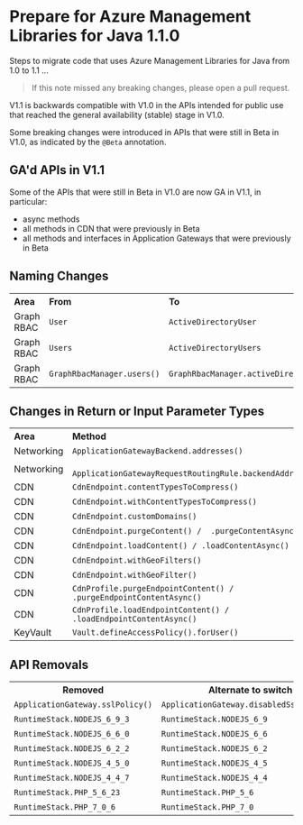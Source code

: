 # Prepare for Azure Management Libraries for Java 1.1.0 #

Steps to migrate code that uses Azure Management Libraries for Java from 1.0 to 1.1 ...

> If this note missed any breaking changes, please open a pull request.


V1.1 is backwards compatible with V1.0 in the APIs intended for public use that reached the general availability (stable) stage in V1.0. 

Some breaking changes were introduced in APIs that were still in Beta in V1.0, as indicated by the `@Beta` annotation.

## GA'd APIs in V1.1

Some of the APIs that were still in Beta in V1.0 are now GA in V1.1, in particular:
- async methods
- all methods in CDN that were previously in Beta
- all methods and interfaces in Application Gateways that were previously in Beta


## Naming Changes ##

<table>
  <tr>
    <th align=left>Area</th>
    <th align=left>From</th>
    <th align=left>To</th>
    <th align=left>Ref</th>
  </tr>
  <tr>
      <td>Graph RBAC</td>
      <td><code>User</code></td>
      <td><code>ActiveDirectoryUser</code></td>
      <td><a href="https://github.com/Azure/azure-sdk-for-java/pull/1655">#1655</a></td>
  </tr>
  <tr>
      <td>Graph RBAC</td>
      <td><code>Users</code></td>
      <td><code>ActiveDirectoryUsers</code></td>
      <td><a href="https://github.com/Azure/azure-sdk-for-java/pull/1655">#1655</a></td>
  </tr>
  <tr>
      <td>Graph RBAC</td>
      <td><code>GraphRbacManager.users()</code></td>
      <td><code>GraphRbacManager.activeDirectoryUsers()</code></td>
      <td><a href="https://github.com/Azure/azure-sdk-for-java/pull/1655">#1655</a></td>
  </tr>
</table>



## Changes in Return or Input Parameter Types ##

<table>
  <tr>
    <th align=left>Area</th>
    <th align=left>Method</th>
    <th align=left>From</th>
    <th align=left>To</th>
    <th align=left>Ref</th>
  </tr>
  <tr>
    <td>Networking</td>
    <td><code>ApplicationGatewayBackend.addresses()</code></td>
    <td><code>List&lt;&gt;</code></td>
    <td><code>Collection&lt;&gt;</code></td>
    <td><a href="https://github.com/Azure/azure-sdk-for-java/pull/1694">#1694</a></td>
  </tr>
  <tr>
    <td>Networking</td>
    <td><code> ApplicationGatewayRequestRoutingRule.backendAddresses()</code></td>
    <td><code>List&lt;&gt;</code></td>
    <td><code>Collection&lt;&gt;</code></td>
    <td><a href="https://github.com/Azure/azure-sdk-for-java/pull/1694">#1694</a></td>
  </tr>

  <tr>
    <td>CDN</td>
    <td><code>CdnEndpoint.contentTypesToCompress()</code></td>
    <td><code>List&lt;String&gt;</code></td>
    <td><code>Set&lt;String&gt;</code></td>
    <td><a href="https://github.com/Azure/azure-sdk-for-java/pull/1634">#1634</a></td>
  </tr>
  <tr>
    <td>CDN</td>
    <td><code>CdnEndpoint.withContentTypesToCompress()</code></td>
    <td><code>List&lt;String&gt;</code></td>
    <td><code>Set&lt;String&gt;</code></td>
    <td><a href="https://github.com/Azure/azure-sdk-for-java/pull/1634">#1634</a></td>
  </tr>
  <tr>
    <td>CDN</td>
    <td><code>CdnEndpoint.customDomains()</code></td>
    <td><code>List&lt;String&gt;</code></td>
    <td><code>Set&lt;String&gt;</code></td>
    <td><a href="https://github.com/Azure/azure-sdk-for-java/pull/1634">#1634</a></td>
  </tr>
  <tr>
    <td>CDN</td>
    <td><code>CdnEndpoint.purgeContent() /  .purgeContentAsync()</code></td>
    <td><code>List&lt;String&gt;</code></td>
    <td><code>Set&lt;String&gt;</code></td>
    <td><a href="https://github.com/Azure/azure-sdk-for-java/pull/1634">#1634</a></td>
  </tr>
  <tr>
    <td>CDN</td>
    <td><code>CdnEndpoint.loadContent() / .loadContentAsync()</code></td>
    <td><code>List&lt;String&gt;</code></td>
    <td><code>Set&lt;String&gt;</code></td>
    <td><a href="https://github.com/Azure/azure-sdk-for-java/pull/1634">#1634</a></td>
  </tr>
  <tr>
    <td>CDN</td>
    <td><code>CdnEndpoint.withGeoFilters()</code></td>
    <td><code>List&lt;&gt;</code></td>
    <td><code>Collection&lt;&gt;</code></td>
    <td><a href="https://github.com/Azure/azure-sdk-for-java/pull/1634">#1634</a></td>
  </tr>
  <tr>
    <td>CDN</td>
    <td><code>CdnEndpoint.withGeoFilter()</code></td>
    <td><code>List&lt;&gt;</code></td>
    <td><code>Collection&lt;&gt;</code></td>
    <td><a href="https://github.com/Azure/azure-sdk-for-java/pull/1634">#1634</a></td>
  </tr>
  <tr>
    <td>CDN</td>
    <td><code>CdnProfile.purgeEndpointContent() / .purgeEndpointContentAsync()</code></td>
    <td><code>List&lt;String&gt;</code></td>
    <td><code>Set&lt;String&gt;</code></td>
    <td><a href="https://github.com/Azure/azure-sdk-for-java/pull/1634">#1634</a></td>
  </tr>
  <tr>
    <td>CDN</td>
    <td><code>CdnProfile.loadEndpointContent() / .loadEndpointContentAsync()</code></td>
    <td><code>List&lt;String&gt;</code></td>
    <td><code>Set&lt;String&gt;</code></td>
    <td><a href="https://github.com/Azure/azure-sdk-for-java/pull/1634">#1634</a></td>
  </tr>
  <tr>
    <td>KeyVault</td>
    <td><code>Vault.defineAccessPolicy().forUser()</code></td>
    <td><code>User</code></td>
    <td><code>ActiveDirectoryUser</code></td>
    <td><a href="https://github.com/Azure/azure-sdk-for-java/pull/1655">#1655</a></td>
  </tr>
</table>


## API Removals ##

<table>
  <tr>
    <th>Removed</th>
    <th>Alternate to switch to</th>
    <th>PR</th>
  </tr>
  <tr>
    <td><code>ApplicationGateway.sslPolicy()</code></td>
    <td><code>ApplicationGateway.disabledSslProtocols()</code></td>
    <td><a href="https://github.com/Azure/azure-sdk-for-java/pull/1703">#1703</a></td>
  </tr>
  <tr>
    <td><code>RuntimeStack.NODEJS_6_9_3</code></td>
    <td><code>RuntimeStack.NODEJS_6_9</code></td>
    <td><a href="https://github.com/Azure/azure-sdk-for-java/pull/1739">#1739</a></td>
  </tr>
  <tr>
    <td><code>RuntimeStack.NODEJS_6_6_0</code></td>
    <td><code>RuntimeStack.NODEJS_6_6</code></td>
    <td><a href="https://github.com/Azure/azure-sdk-for-java/pull/1739">#1739</a></td>
  </tr>
  <tr>
    <td><code>RuntimeStack.NODEJS_6_2_2</code></td>
    <td><code>RuntimeStack.NODEJS_6_2</code></td>
    <td><a href="https://github.com/Azure/azure-sdk-for-java/pull/1739">#1739</a></td>
  </tr>
  <tr>
    <td><code>RuntimeStack.NODEJS_4_5_0</code></td>
    <td><code>RuntimeStack.NODEJS_4_5</code></td>
    <td><a href="https://github.com/Azure/azure-sdk-for-java/pull/1739">#1739</a></td>
  </tr>
  <tr>
    <td><code>RuntimeStack.NODEJS_4_4_7</code></td>
    <td><code>RuntimeStack.NODEJS_4_4</code></td>
    <td><a href="https://github.com/Azure/azure-sdk-for-java/pull/1739">#1739</a></td>
  </tr>
  <tr>
    <td><code>RuntimeStack.PHP_5_6_23</code></td>
    <td><code>RuntimeStack.PHP_5_6</code></td>
    <td><a href="https://github.com/Azure/azure-sdk-for-java/pull/1739">#1739</a></td>
  </tr>
  <tr>
    <td><code>RuntimeStack.PHP_7_0_6</code></td>
    <td><code>RuntimeStack.PHP_7_0</code></td>
    <td><a href="https://github.com/Azure/azure-sdk-for-java/pull/1739">#1739</a></td>
  </tr>
</table>


